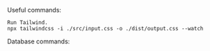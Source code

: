 Useful commands:
```
Run Tailwind.
npx tailwindcss -i ./src/input.css -o ./dist/output.css --watch
```

Database commands:
```

```